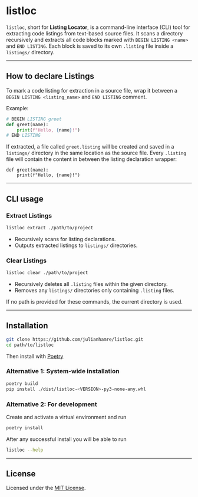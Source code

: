 # listloc

`listloc`, short for **Listing Locator**, is a command-line interface (CLI) tool for extracting code listings from text-based source files. It scans a directory recursively and extracts all code blocks marked with `BEGIN LISTING <name>` and `END LISTING`. Each block is saved to its own `.listing` file inside a `listings/` directory.

---

## How to declare Listings

To mark a code listing for extraction in a source file, wrap it between a `BEGIN LISTING <listing_name>` and `END LISTING` comment.

Example:
```python
# BEGIN LISTING greet
def greet(name):
    print(f"Hello, {name}!")
# END LISTING
```

If extracted, a file called `greet.listing` will be created and saved in a `listings/` directory in the same location as the source file. Every `.listing` file will contain the content in between the listing declaration wrapper:

```text
def greet(name):
    print(f"Hello, {name}!")
```

---

## CLI usage

### Extract Listings

```bash
listloc extract ./path/to/project
```

- Recursively scans for listing declarations.
- Outputs extracted listings to `listings/` directories.

### Clear Listings

```bash
listloc clear ./path/to/project
```

- Recursively deletes all `.listing` files within the given directory.
- Removes any `listings/` directories only containing `.listing` files.


If no path is provided for these commands, the current directory is used.

---

## Installation

```bash
git clone https://github.com/julianhamre/listloc.git
cd path/to/listloc
```

Then install with [Poetry](https://python-poetry.org/)

### Alternative 1: System-wide installation

```bash
poetry build
pip install ./dist/listloc-<VERSION>-py3-none-any.whl
```

### Alternative 2: For development

Create and activate a virtual environment and run
```bash
poetry install
```

After any successful install you will be able to run

```bash
listloc --help
```
---


## License

Licensed under the [MIT License](https://mit-license.org).